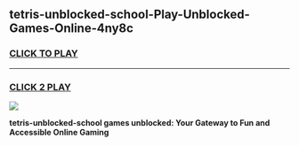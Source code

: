 
## tetris-unblocked-school-Play-Unblocked-Games-Online-4ny8c
<h3>
<a href="https://premium76.site?title=tetris-unblocked-school&ref=25A">CLICK TO PLAY</a></h3>
<hr>

<h3>
<a href="https://premium76.site?title=tetris-unblocked-school&ref=25A">CLICK 2 PLAY</a>
  
</h3>

<a href="https://premium76.site?title=tetris-unblocked-school&ref=25A"><img src="https://clearcache.store/games.png"></a>


**tetris-unblocked-school games unblocked: Your Gateway to Fun and Accessible Online Gaming**

